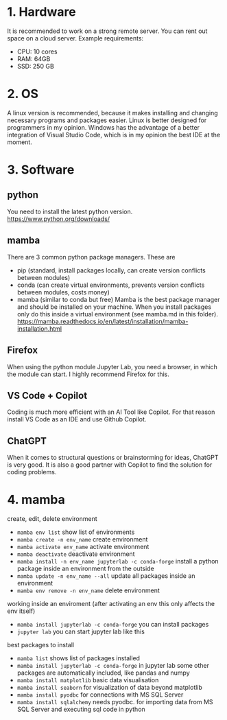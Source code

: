 # 1. Hardware
It is recommended to work on a strong remote server. You can rent out space on a cloud server.
Example requirements:
- CPU: 10 cores
- RAM: 64GB
- SSD: 250 GB

# 2. OS
A linux version is recommended, because it makes installing and changing necessary programs and packages easier. Linux is better designed for programmers in my opinion.
Windows has the advantage of a better integration of Visual Studio Code, which is in my opinion the best IDE at the moment.

# 3. Software
## python
You need to install the latest python version.
https://www.python.org/downloads/

## mamba
There are 3 common python package managers. These are
- pip (standard, install packages locally, can create version conflicts between modules)
- conda (can create virtual environments, prevents version conflicts between modules, costs money)
- mamba (similar to conda but free)
Mamba is the best package manager and should be installed on your machine. 
When you install packages only do this inside a virtual environment (see mamba.md in this folder).
https://mamba.readthedocs.io/en/latest/installation/mamba-installation.html

## Firefox
When using the python module Jupyter Lab, you need a browser, in which the module can start.
I highly recommend Firefox for this.

## VS Code + Copilot
Coding is much more efficient with an AI Tool like Copilot.
For that reason install VS Code as an IDE and use Github Copilot.

## ChatGPT
When it comes to structural questions or brainstorming for ideas, ChatGPT is very good.
It is also a good partner with Copilot to find the solution for coding problems.

# 4. mamba

create, edit, delete environment
- `mamba env list`                 show list of environments 
- `mamba create -n env_name`       create environment
- `mamba activate env_name`        activate environment
- `mamba deactivate`               deactivate environment 
- `mamba install -n env_name jupyterlab -c conda-forge`  install a python package inside an environment from the outside
- `mamba update -n env_name --all` update all packages inside an environment
- `mamba env remove -n env_name`   delete environment

working inside an enviroment (after activating an env this only affects the env itself) 
- `mamba install jupyterlab -c conda-forge` you can install packages 
- `jupyter lab`                             you can start jupyter lab like this

best packages to install
- `mamba list`              shows list of packages installed
- `mamba install jupyterlab -c conda-forge` in jupyter lab some other packages are automatically included, like pandas and numpy
- `mamba install matplotlib` basic data visualisation
- `mamba install seaborn`    for visualization of data beyond matplotlib
- `mamba install pyodbc`     for connections with MS SQL Server
- `mamba install sqlalchemy` needs pyodbc. for importing data from MS SQL Server and executing sql code in python

